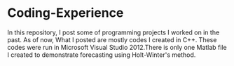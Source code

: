# Coding-Experience
In this repository, I post some of programming projects I worked on in the past. As of now, What I posted are mostly codes I created in C++. These codes were run in Microsoft Visual Studio 2012.There is only one Matlab file I created to demonstrate forecasting using Holt-Winter's method.
